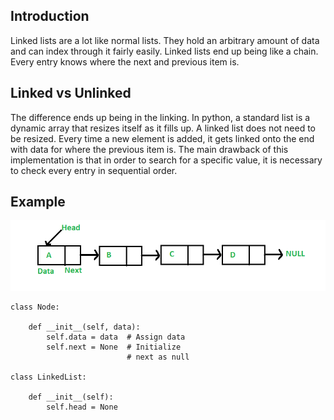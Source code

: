 ## Introduction

Linked lists are a lot like normal lists.  They hold an arbitrary amount of data and can index through it fairly easily.  Linked lists end up being like a chain.  Every entry knows where the next and previous item is.

## Linked vs Unlinked

The difference ends up being in the linking.  In python, a standard list is a dynamic array that resizes itself as it fills up.  A linked list does not need to be resized.  Every time a new element is added, it gets linked onto the end with data for where the previous item is.  The main drawback of this implementation is that in order to search for a specific value, it is necessary to check every entry in sequential order.

## Example

![Linked List](assets/Linkedlist.png)

```
class Node:

    def __init__(self, data):
        self.data = data  # Assign data
        self.next = None  # Initialize
                          # next as null
  
class LinkedList:

    def __init__(self):
        self.head = None
```